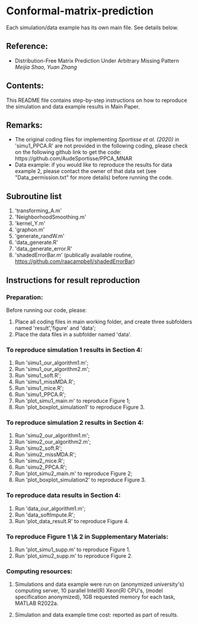 # Conformal-matrix-prediction

Each simulation/data example has its own main file.  See details below.

<h2>Reference:</h2>

* Distribution-Free Matrix Prediction Under Arbitrary Missing Pattern <br />
<i>Meijia Shao, Yuan Zhang</i><br>


<h2>Contents:</h2>
This README file contains step-by-step instructions on how to reproduce the simulation and data example results in Main Paper.


<h2>Remarks:</h2>
<ul>
  <li> The original coding files for implementing <i>Sportisse et al. (2020)</i> in 'simu1_PPCA.R' are not provided in the following coding, please check on the following github link to get the code: 
https://github.com/AudeSportisse/PPCA_MNAR 
  <li> Data example: if you would like to reproduce the results for data example 2, please contact the owner of that data set (see "Data_permission.txt" for more details) before running the code.
</ul>


<h2>Subroutine list</h2>

1. 'transforming_A.m'
2. 'NeighborhoodSmoothing.m'
3. 'kernel_Y.m'
4. 'graphon.m'  
5. 'generate_randW.m'
6. 'data_generate.R'
7. 'data_generate_error.R'
8. 'shadedErrorBar.m'  (publically available routine, https://github.com/raacampbell/shadedErrorBar)



<h2>Instructions for result reproduction</h2>

<h3>Preparation:</h3>

Before running our code, please:

1. Place all coding files in main working folder, and create three subfolders named 'result','figure' and 'data';
2. Place the data files in a subfolder named 'data'.

<h3>To reproduce simulation 1 results in Section 4:</h3>

1. Run 'simu1_our_algorithm1.m';
2. Run 'simu1_our_algorithm2.m';
3. Run 'simu1_soft.R';
4. Run 'simu1_missMDA.R';
5. Run 'simu1_mice.R';
6. Run 'simu1_PPCA.R';
7. Run 'plot_simu1_main.m' to reproduce Figure 1;
8. Run 'plot_boxplot_simulation1' to reproduce Figure 3.  


<h3>To reproduce simulation 2 results in Section 4:</h3>

1. Run 'simu2_our_algorithm1.m';
2. Run 'simu2_our_algorithm2.m';
3. Run 'simu2_soft.R';
4. Run 'simu2_missMDA.R';
5. Run 'simu2_mice.R';
6. Run 'simu2_PPCA.R';
7. Run 'plot_simu2_main.m' to reproduce Figure 2;
8. Run 'plot_boxplot_simulation2' to reproduce Figure 3. 

<h3>To reproduce data results in Section 4:</h3>

1. Run 'data_our_algorithm1.m';
2. Run 'data_softImpute.R';
3. Run 'plot_data_result.R' to reproduce Figure 4. 

<h3>To reproduce Figure 1 \& 2 in Supplementary Materials:</h3>

1. Run 'plot_simu1_supp.m' to reproduce Figure 1. 
2. Run 'plot_simu2_supp.m' to reproduce Figure 2. 

<h3>Computing resources:</h3>

1. Simulations and data example were run on (anonymized university's) computing server, 10 parallel Intel(R) Xeon(R) CPU's, (model specification anonymized), 1GB requested memory for each task, MATLAB R2022a.

2. Simulation and data example time cost: reported as part of results.



